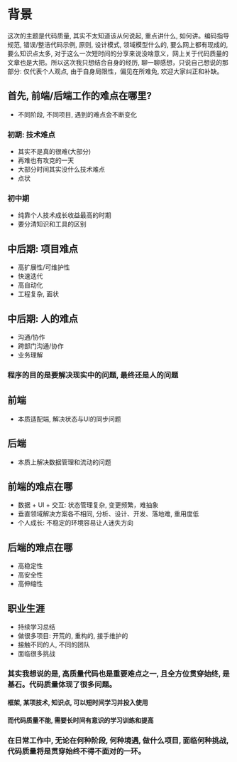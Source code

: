 # 背景

这次的主题是代码质量, 其实不太知道该从何说起, 重点讲什么, 如何讲。编码指导规范, 错误/整洁代码示例, 原则, 设计模式, 领域模型什么的, 要么网上都有现成的, 要么知识点太多, 对于这么一次短时间的分享来说没啥意义，网上关于代码质量的文章也是大把。所以这次我只想结合自身的经历, 聊一聊感想，只说自己想说的那部分: 仅代表个人观点, 由于自身局限性，偏见在所难免, 欢迎大家纠正和补缺。

## 首先, 前端/后端工作的难点在哪里?

- 不同阶段, 不同项目, 遇到的难点会不断变化

### 初期: 技术难点

- 其实不是真的很难(大部分)
- 再难也有攻克的一天
- 大部分时间其实没什么技术难点
- 点状

### 初中期

- 纯靠个人技术成长收益最高的时期
- 要分清知识和工具的区别

## 中后期: 项目难点

- 高扩展性/可维护性
- 快速迭代
- 高自动化
- 工程复杂, 面状

## 中后期: 人的难点

- 沟通/协作
- 跨部门沟通/协作
- 业务理解

### **程序的目的是要解决现实中的问题, 最终还是人的问题**

## 前端

- 本质适配端, 解决状态与UI的同步问题

## 后端

- 本质上解决数据管理和流动的问题

## 前端的难点在哪

- 数据 + UI + 交互: 状态管理复杂, 变更频繁，难抽象
- 垂直领域解决方案各不相同, 分析、设计、开发、落地难, 重用度低
- 个人成长: 不稳定的环境容易让人迷失方向

## 后端的难点在哪

- 高稳定性
- 高安全性
- 高伸缩性

## 职业生涯

- 持续学习总结
- 做很多项目: 开荒的, 重构的, 接手维护的
- 接触不同的人, 不同的团队
- 面临很多挑战

### **其实我想说的是, 高质量代码也是重要难点之一, 且全方位贯穿始终, 是基石。代码质量体现了很多问题。**

#### 框架, 某项技术, 知识点, 可以短时间学习并投入使用
#### 而代码质量不能, 需要长时间有意识的学习训练和提高

### 在日常工作中, 无论在何种阶段, 何种境遇, 做什么项目, 面临何种挑战, 代码质量将是贯穿始终不得不面对的一环。
